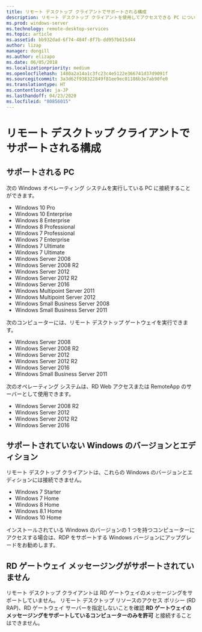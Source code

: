 ```yaml
---
title: リモート デスクトップ クライアントでサポートされる構成
description: リモート デスクトップ クライアントを使用してアクセスできる PC について説明します
ms.prod: windows-server
ms.technology: remote-desktop-services
ms.topic: article
ms.assetid: bb932dad-6f74-484f-8f7b-dd957b615d44
author: lizap
manager: dongill
ms.author: elizapo
ms.date: 06/05/2018
ms.localizationpriority: medium
ms.openlocfilehash: 1480a2a14a1c3fc23c4e5122e366741d37d9091f
ms.sourcegitcommit: 3a3d62f938322849f81ee9ec01186b3e7ab90fe0
ms.translationtype: HT
ms.contentlocale: ja-JP
ms.lasthandoff: 04/23/2020
ms.locfileid: "80856015"
---
```

# <a name="remote-desktop-client---supported-configuration"></a>リモート デスクトップ クライアントでサポートされる構成

## <a name="supported-pcs"></a>サポートされる PC
次の Windows オペレーティング システムを実行している PC に接続することができます。
- Windows 10 Pro
- Windows 10 Enterprise
- Windows 8 Enterprise
- Windows 8 Professional
- Windows 7 Professional
- Windows 7 Enterprise
- Windows 7 Ultimate
- Windows 7 Ultimate
- Windows Server 2008
- Windows Server 2008 R2
- Windows Server 2012
- Windows Server 2012 R2
- Windows Server 2016
- Windows Multipoint Server 2011
- Windows Multipoint Server 2012
- Windows Small Business Server 2008
- Windows Small Business Server 2011

次のコンピューターには、リモート デスクトップ ゲートウェイを実行できます。

- Windows Server 2008
- Windows Server 2008 R2
- Windows Server 2012
- Windows Server 2012 R2
- Windows Server 2016
- Windows Small Business Server 2011

次のオペレーティング システムは、RD Web アクセスまたは RemoteApp のサーバーとして使用できます。
- Windows Server 2008 R2
- Windows Server 2012
- Windows Server 2012 R2
- Windows Server 2016

## <a name="unsupported-windows-versions-and-editions"></a>サポートされていない Windows のバージョンとエディション

リモート デスクトップ クライアントは、これらの Windows のバージョンとエディションには接続できません。

- Windows 7 Starter
- Windows 7 Home
- Windows 8 Home
- Windows 8.1 Home
- Windows 10 Home

インストールされている Windows のバージョンの 1 つを持つコンピューターにアクセスする場合は、RDP をサポートする Windows バージョンにアップグレードをお勧めします。

## <a name="rd-gateway-messaging-is-not-supported"></a>RD ゲートウェイ メッセージングがサポートされていません
リモート デスクトップ クライアントは RD ゲートウェイのメッセージングをサポートしていません。 リモート デスクトップ リソースのアクセス ポリシー (RD RAP)、RD ゲートウェイ サーバーを指定しないことを確認 **RD ゲートウェイのメッセージングをサポートしているコンピューターのみを許可** と接続することはできません。
